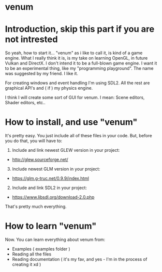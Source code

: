 # venum

# Introduction, skip this part if you are not intrested

So yeah, how to start it...
"venum" as i like to call it, is kind of a game engine. 
What I really think it is, is my take on learning OpenGL, in future Vulkan and DirectX.
I don't intend it to be a full-blown game engine. I want it to be an experimental thing, like my "programming playground". 
The name was suggested by my friend. I like it.

For creating windows and event handling I'm using SDL2. 
All the rest are graphical API's and ( if ) my physics engine.

I think I will create some sort of GUI for venum. 
I mean: Scene editors, Shader editors, etc..


# How to install, and use "venum"

It's pretty easy. You just include all of these files in your code. 
But, before you do that, you will have to:

1) Include and link newest GLEW version in your project:
- http://glew.sourceforge.net/
3) Include newest GLM version in your project:
- https://glm.g-truc.net/0.9.9/index.html
2) Include and link SDL2 in your project:
- https://www.libsdl.org/download-2.0.php

That's pretty much everything. 


# How to learn "venum"
 
Now. You can learn everything about venum from: 
- Examples ( examples folder )
- Reading all the files
- Reading documentation ( it's my fav, and yes - I'm in the process of creating it xd )
